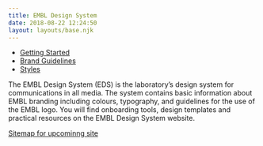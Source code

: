 ```yaml
---
title: EMBL Design System
date: 2018-08-22 12:24:50
layout: layouts/base.njk
---
```


<nav class="vf-navigation vf-navigation--main">
  <ul class="vf-navigation__list | vf-list--inline">
    <li class="vf-navigation__item"><a href="/getting-started/" class="vf-navigation__link">Getting Started</a></li>
    <li class="vf-navigation__item"><a href="/brand-guidelines/" class="vf-navigation__link">Brand Guidelines</a></li>
    <li class="vf-navigation__item"><a href="/styles/" class="vf-navigation__link">Styles</a></li>
  </ul>
</nav>

<div class="vf-content">

The EMBL Design System (EDS) is the laboratory’s design system for communications in all media. The system contains basic information about EMBL branding including colours, typography, and guidelines for the use of the EMBL logo. You will find onboarding tools, design templates and practical resources on the EMBL Design System website.

[Sitemap for upcominng site](https://docs.google.com/drawings/d/1YeOy417worJ1aNxtsbDLoch8X8OwDitZT2i-ZThwAlM/edit?ts=5ce66269)

</div>
